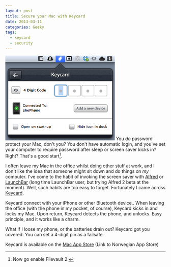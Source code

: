 ```yaml
---
layout: post
title: Secure your Mac with Keycard
date: 2013-03-11
categories: Geeky
tags:
  - keycard
  - security
---
```


![Image of KeyCard in action](/assets/img/20130311-keycard.png " ")
You *do* password protect your Mac, don't you? You don't have automatic login, and you've set your computer to require password after sleep or screen saver kicks in? Right? That's a good start[^filevault].

I often leave my Mac in the office whilst doing other stuff at work, and I don't like the idea that someone might sit down and do things on *my* computer. I've come to the habit of invoking the screen saver with [Alfred][alfred] or [LaunchBar][launchbar] (long time LaunchBar user, but trying Alfred 2 beta at the moment). Well, such habits are too easy to forget. Fortunately I came across [Keycard].

Keycard connect with your iPhone or other Bluetooth device.. When leaving the office (with the phone in my pocket, of course), Keycard kicks in and locks my Mac. Upon return, Keycard detects the phone, and unlocks. Easy principle, and it works like a charm.

What if I loose my phone, or the batteries drain out? Keycard got you covered. You can set a 4-digit pin as a failsafe.

Keycard is available on the [Mac App Store][macappstore] (Link to Norwegian App Store)

[alfred]: http://www.alfredapp.com "Alfred App"
[launchbar]: http://www.obdev.at/products/launchbar/index.html "LaunchBar 5"
[keycard]: http://www.keycardapp.com "Keycard"
[macappstore]: https://itunes.apple.com/no/app/keycard/id578513438?mt=12

[^filevault]: Now go enable Filevault 2.
